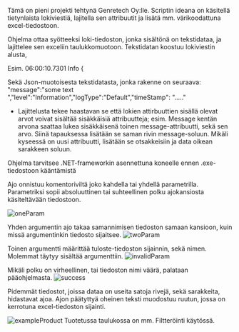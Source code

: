 Tämä on pieni projekti tehtynä Genretech Oy:lle. Scriptin ideana on käsitellä tietynlaista lokiviestiä, lajitella sen attribuutit ja lisätä mm. värikoodattuna excel-tiedostoon.

Ohjelma ottaa syötteeksi loki-tiedoston, jonka sisältönä on tekstidataa, ja lajittelee sen exceliin taulukkomuotoon.
Tekstidatan koostuu lokiviestin alusta, 

Esim. 06:00:10.7301 Info {

Sekä Json-muotoisesta tekstidatasta, jonka rakenne on seuraava: 
"message":"some text ","level":"Information","logType":"Default","timeStamp": "....."

- Lajittelusta tekee haastavan se että lokien attirbuuttien sisällä olevat arvot voivat sisältää sisäkkäisiä attribuutteja; esim. Message kentän arvona saattaa lukea sisäkkäisenä toinen message-attribuutti, sekä sen arvo. Siinä tapauksessa lisätään se saman rivin message-soluun. Mikäli kyseessä on uusi attribuutti, lisätään se otsakkeisiin ja data oikean sarakkeen soluun. 

Ohjelma tarvitsee .NET-frameworkin asennettuna koneelle ennen .exe-tiedostoon kääntämistä

Ajo onnistuu komentoriviltä joko kahdella tai yhdellä parametrilla. 
Parametriksi sopii absoluuttinen tai suhteellinen polku ajokansiosta käsiteltävään tiedostoon.

![oneParam](https://user-images.githubusercontent.com/74860432/172547013-c6f821bf-1409-4879-901d-b9e4031cad97.png)

Yhden argumentin ajo takaa samannimisen tiedoston samaan kansioon, kuin missä argumentinkin tiedosto sijaitsee.
![twoParam](https://user-images.githubusercontent.com/74860432/172547017-4ed42224-029d-435b-b2e0-1c19a75f042d.png)

Toinen argumentti määrittää tuloste-tiedoston sijainnin, sekä nimen. Molemmat täytyy sisältää argumenttiin.
![invalidParam](https://user-images.githubusercontent.com/74860432/172547022-0ea5a975-2547-4213-9d5d-05fda1d4eb09.png)

Mikäli polku on virheellinen, tai tiedoston nimi väärä, palataan pääohjelmasta.
![success](https://user-images.githubusercontent.com/74860432/172547028-f229ba73-ac18-4c4c-903b-5a540c553528.png)

Pidemmät tiedostot, joissa dataa on useita satoja rivejä, sekä sarakkeita, hidastavat ajoa. 
Ajon päätyttyä oheinen teksti  muodostuu ruutun, jossa on kerrotuna excel-tiedoston sijainti.

![exampleProduct](https://user-images.githubusercontent.com/74860432/172547035-e4f47ad2-d4c8-4d12-9ab8-f2e0d3320e25.png)
Tuotetussa taulukossa on mm. Filtteröinti käytössä.
